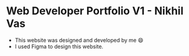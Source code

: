 # Web Developer Portfolio V1 - Nikhil Vas

- This website was designed and developed by me :smile:
- I used Figma to design this website.